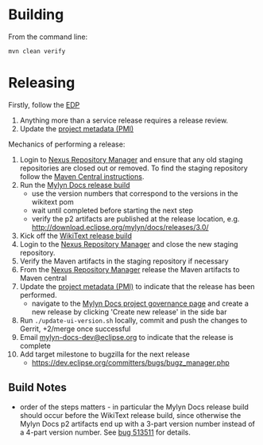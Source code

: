 Building
=================================

From the command line:

```
mvn clean verify
```

Releasing
=================================

Firstly, follow the [EDP](https://eclipse.org/projects/dev_process/development_process.php)

1. Anything more than a service release requires a release review.
2. Update the [project metadata (PMI)](https://www.eclipse.org/projects/handbook/#pmi)

Mechanics of performing a release:

1. Login to [Nexus Repository Manager](https://oss.sonatype.org/#stagingRepositories) and ensure that any old staging repositories are closed out or removed.
   To find the staging repository follow the [Maven Central instructions](http://central.sonatype.org/pages/releasing-the-deployment.html).
2. Run the [Mylyn Docs release build](https://ci.eclipse.org/docs/job/mylyn-docs-release/)
    - use the version numbers that correspond to the versions in the wikitext pom
    - wait until completed before starting the next step
    - verify the p2 artifacts are published at the release location, e.g.  http://download.eclipse.org/mylyn/docs/releases/3.0/
3. Kick off the [WikiText release build](https://ci.eclipse.org/docs/job/mylyn-wikitext-release/)
4. Login to the [Nexus Repository Manager](https://oss.sonatype.org/#stagingRepositories) and close the new staging repository.
5. Verify the Maven artifacts in the staging repository if necessary
6. From the [Nexus Repository Manager](https://oss.sonatype.org/#stagingRepositories) release the Maven artifacts to Maven central
7. Update the [project metadata (PMI)](https://www.eclipse.org/projects/handbook/#pmi) to indicate that the release has been performed.
    - navigate to the [Mylyn Docs project governance page](https://projects.eclipse.org/projects/mylyn.docs/governance)
      and create a new release by clicking 'Create new release' in the side bar
8. Run `./update-ui-version.sh` locally, commit and push the changes to Gerrit, +2/merge once successful
9. Email mylyn-docs-dev@eclipse.org to indicate that the release is complete
10. Add target milestone to bugzilla for the next release
    - https://dev.eclipse.org/committers/bugs/bugz_manager.php

Build Notes
-----------

* order of the steps matters - in particular the Mylyn Docs release build should occur before the WikiText release build,
  since otherwise the Mylyn Docs p2 artifacts end up with a 3-part version number instead of a 4-part version number.  See [bug 513511](https://bugs.eclipse.org/513511) for details.
